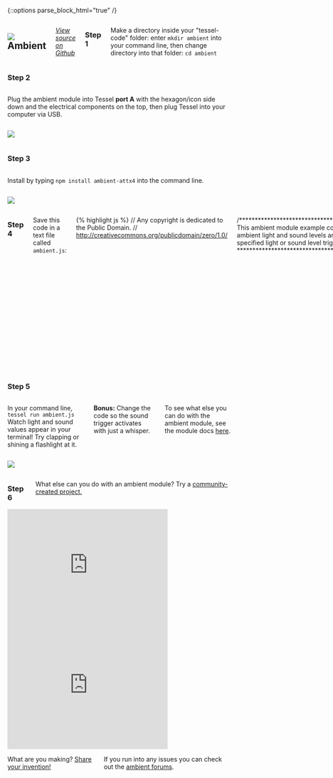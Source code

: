 {::options parse_block_html="true" /}

<div class="row">
<div class="large-12 columns">

## <img class="constrain-sm" src="https://s3.amazonaws.com/technicalmachine-assets/fre+assets/modules/ambient.png"> Ambient

[<i class="fa fa-github"> View source on Github</i>](https://github.com/tessel/ambient-attx4)

### Step 1

Make a directory inside your "tessel-code" folder: enter `mkdir ambient` into your command line, then change directory into that folder: `cd ambient`

</div>
</div>

<div class="row">
<div class="large-12 columns">

### Step 2

</div>
</div>

<div class="row">
<div class="large-6 columns">

Plug the ambient module into Tessel **port A** with the hexagon/icon side down and the electrical components on the top, then plug Tessel into your computer via USB.

</div>
<div class="large-6 columns">

![](http://i.imgur.com/RLmPhfw.jpg)

</div>
</div>

<div class="row">
<div class="large-12 columns">

### Step 3

</div>
</div>

<div class="row">
<div class="large-6 columns">

Install by typing `npm install ambient-attx4` into the command line.

</div>
<div class="large-6 columns">

![](https://s3.amazonaws.com/technicalmachine-assets/fre+assets/modules_corners/ambient.jpg)

</div>
</div>

<div class="row">
<div class="large-12 columns">

### Step 4

Save this code in a text file called `ambient.js`:

{% highlight js %}
// Any copyright is dedicated to the Public Domain.
// http://creativecommons.org/publicdomain/zero/1.0/

/*********************************************
This ambient module example console.logs
ambient light and sound levels and whenever a
specified light or sound level trigger is met.
*********************************************/

var tessel = require('tessel');
var ambientlib = require('ambient-attx4');

var ambient = ambientlib.use(tessel.port['A']);

ambient.on('ready', function () {
  // Get points of light and sound data.
  setInterval(function () {
    ambient.getLightLevel( function(err, ldata) {
      if (err) throw err;
      ambient.getSoundLevel( function(err, sdata) {
        if (err) throw err;
        console.log("Light level:", ldata.toFixed(8), " ", "Sound Level:", sdata.toFixed(8));
      });
    })
  }, 500); // The readings will happen every .5 seconds unless the trigger is hit

  ambient.setLightTrigger(0.5);

  // Set a light level trigger
  // The trigger is a float between 0 and 1
  ambient.on('light-trigger', function(data) {
    console.log("Our light trigger was hit:", data);

    // Clear the trigger so it stops firing
    ambient.clearLightTrigger();

    // After 1.5 seconds reset light trigger
    setTimeout(function () {
      ambient.setLightTrigger(0.5);
    }, 1500);
  });

  // Set a sound level trigger
  // The trigger is a float between 0 and 1
  ambient.setSoundTrigger(0.1);

  ambient.on('sound-trigger', function(data) {
    console.log("Something happened with sound: ", data);

    // Clear it
    ambient.clearSoundTrigger();

    //After 1.5 seconds reset sound trigger
    setTimeout(function () {
      ambient.setSoundTrigger(0.1);
    }, 1500);
  });
});

ambient.on('error', function (err) {
  console.log(err);
});
{% endhighlight %}

</div>
</div>

<div class="row">
<div class="large-12 columns">

### Step 5

</div>
</div>

<div class="row">
<div class="large-6 columns">

In your command line, `tessel run ambient.js`  
 Watch light and sound values appear in your terminal! Try clapping or shining a flashlight at it.  

**Bonus:** Change the code so the sound trigger activates with just a whisper.  

To see what else you can do with the ambient module, see the module docs [here](https://github.com/tessel/ambient-attx4).

</div>
<div class="large-6 columns">

![](https://s3.amazonaws.com/technicalmachine-assets/fre+assets/gifs/ambient.gif)

</div>
</div>

<div class="row">
<div class="large-12 columns">

### Step 6

What else can you do with an ambient module? Try a [community-created project.](http://tessel.io/projects)

</div>
</div>

<div class="row">
<div class="large-6 columns left">
<iframe frameborder="0" height="270" scrolling="no" src="http://tessel.hackster.io/ifoundthemeaningoflife/audio-visualizer/embed" width="360"></iframe>
</div>

<div class="large-6 columns left">
<iframe frameborder="0" height="270" scrolling="no" src="http://tessel.hackster.io/ifoundthemeaningoflife/tessel-clap-switch/embed" width="360"></iframe>
</div>
</div>

<div class="row">
<div class="large-12 columns">

What are you making? [Share your invention!](//tessel.io/projects)

If you run into any issues you can check out the [ambient forums](http://forums.tessel.io/category/ambient).

</div>
</div>
